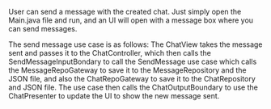User can send a message with the created chat. Just simply open the Main.java file and run, and an UI will open with a message box where you can send messages.

The send message use case is as follows: The ChatView takes the message sent and passes it to the ChatController, which then calls the SendMessageInputBondary to call the SendMessage use case which calls the MessageRepoGateway to save it to the MessageRepository and the JSON file, and also the ChatRepoGateway to save it to the ChatRepository and JSON file. The use case then calls the ChatOutputBoundary to use the ChatPresenter to update the UI to show the new message sent.

